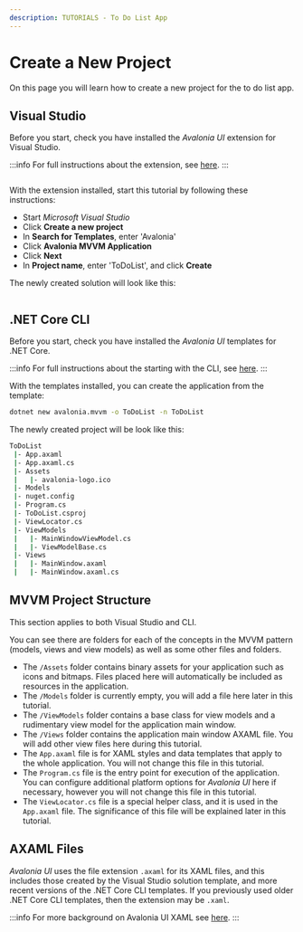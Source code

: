 ```yaml
---
description: TUTORIALS - To Do List App
---
```


# Create a New Project

On this page you will learn how to create a new project for the to do list app.

## Visual Studio

Before you start, check you have installed the _Avalonia UI_ extension for Visual Studio.

:::info
For full instructions about the extension, see [here](../../get-started/install-the-avalonia-extension.md).
:::

<div style={{textAlign: 'center'}}>
  <img src="/img/gitbook-import/assets/image (43).png" alt=""/>
</div>

<figure><figcaption></figcaption></figure>

With the extension installed, start this tutorial by following these instructions:

- Start _Microsoft Visual Studio_
- Click **Create a new project**
- In **Search for Templates**, enter 'Avalonia'
- Click  **Avalonia MVVM Application**
- Click **Next**
- In **Project name**, enter 'ToDoList', and click **Create**

The newly created solution will look like this:

<div style={{textAlign: 'center'}}>
  <img src="/img/gitbook-import/assets/image (3) (1) (1).png" alt=""/>
</div>

## .NET Core CLI

Before you start, check you have installed the _Avalonia UI_ templates for .NET Core.

:::info
For full instructions about the starting with the CLI, see [here](../../get-started/getting-started.md).
:::

With the templates installed, you can create the application from the template:

```bash
dotnet new avalonia.mvvm -o ToDoList -n ToDoList
```

The newly created project will be look like this:

```bash
ToDoList
 |- App.axaml
 |- App.axaml.cs
 |- Assets
 |   |- avalonia-logo.ico
 |- Models 
 |- nuget.config 
 |- Program.cs
 |- ToDoList.csproj
 |- ViewLocator.cs
 |- ViewModels
 |   |- MainWindowViewModel.cs
 |   |- ViewModelBase.cs
 |- Views
 |   |- MainWindow.axaml
 |   |- MainWindow.axaml.cs
```

## MVVM Project Structure

This section applies to both Visual Studio and CLI.

You can see there are folders for each of the concepts in the MVVM pattern (models, views and view models) as well as some other files and folders.

* The `/Assets` folder contains binary assets for your application such as icons and bitmaps. Files placed here will automatically be included as resources in the application.
* The `/Models` folder is currently empty, you will add a file here later in this tutorial.
* The `/ViewModels` folder contains a base class for view models and a rudimentary view model for the application main window.
* The `/Views` folder contains the application main window AXAML file. You will add other view files here during this tutorial.
* The `App.axaml` file is for XAML styles and data templates that apply to the whole application. You will not change this file in this tutorial.
* The `Program.cs` file is the entry point for execution of the application. You can configure additional platform options for _Avalonia UI_ here if necessary, however you will not change this file in this tutorial.
* The `ViewLocator.cs` file is a special helper class, and it is used in the `App.axaml` file. The significance of this file will be explained later in this tutorial.

## AXAML Files

_Avalonia UI_ uses the file extension `.axaml` for its XAML files, and this includes those created by the Visual Studio solution template, and more recent versions of the .NET Core CLI templates. If you previously used older .NET Core CLI templates, then the extension may be `.xaml`.

:::info
For more background on Avalonia UI XAML see [here](../../basics/user-interface/introduction-to-xaml.md).
:::
